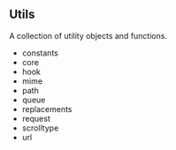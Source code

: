 <h2 id="utils">Utils</h2>

A collection of utility objects and functions.

 * constants
 * core
 * hook
 * mime
 * path
 * queue
 * replacements
 * request
 * scrolltype
 * url

